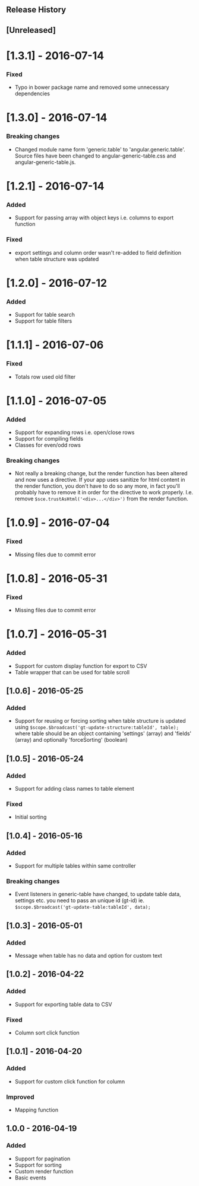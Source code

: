 Release History
---------------

## [Unreleased]
# [1.3.1] - 2016-07-14
### Fixed
- Typo in bower package name and removed some unnecessary dependencies

# [1.3.0] - 2016-07-14
### Breaking changes
- Changed module name form 'generic.table' to 'angular.generic.table'. Source files have been changed to angular-generic-table.css and angular-generic-table.js.

# [1.2.1] - 2016-07-14
### Added
- Support for passing array with object keys i.e. columns to export function

### Fixed
- export settings and column order wasn't re-added to field definition when table structure was updated

# [1.2.0] - 2016-07-12
### Added
- Support for table search
- Support for table filters

# [1.1.1] - 2016-07-06
### Fixed
- Totals row used old filter

# [1.1.0] - 2016-07-05
### Added
- Support for expanding rows i.e. open/close rows
- Support for compiling fields
- Classes for even/odd rows

### Breaking changes
- Not really a breaking change, but the render function has been altered and now uses a directive. If your app uses sanitize for html content in the render function, you don't have to do so any more, in fact you'll probably have to remove it in order for the directive to work properly. I.e. remove `$sce.trustAsHtml('<div>...</div>')` from the render function.

# [1.0.9] - 2016-07-04
### Fixed
- Missing files due to commit error

# [1.0.8] - 2016-05-31
### Fixed
- Missing files due to commit error

# [1.0.7] - 2016-05-31
### Added
- Support for custom display function for export to CSV
- Table wrapper that can be used for table scroll

## [1.0.6] - 2016-05-25
### Added
- Support for reusing or forcing sorting when table structure is updated using `$scope.$broadcast('gt-update-structure:tableId', table);` where table should be an object containing 'settings' (array) and 'fields' (array) and optionally 'forceSorting' (boolean)

## [1.0.5] - 2016-05-24
### Added
- Support for adding class names to table element

### Fixed
- Initial sorting

## [1.0.4] - 2016-05-16
### Added
- Support for multiple tables within same controller

### Breaking changes
- Event listeners in generic-table have changed, to update table data, settings etc. you need to pass an unique id (gt-id) ie. `$scope.$broadcast('gt-update-table:tableId', data);`

## [1.0.3] - 2016-05-01
### Added
- Message when table has no data and option for custom text

## [1.0.2] - 2016-04-22
### Added
- Support for exporting table data to CSV

### Fixed
- Column sort click function

## [1.0.1] - 2016-04-20
### Added
- Support for custom click function for column

### Improved
- Mapping function

## 1.0.0 - 2016-04-19
### Added
- Support for pagination
- Support for sorting
- Custom render function
- Basic events




